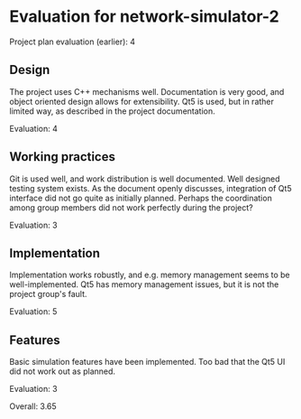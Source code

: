 # Evaluation for network-simulator-2

Project plan evaluation (earlier): 4

## Design

The project uses C++ mechanisms well. Documentation is very good, and object
oriented design allows for extensibility. Qt5 is used, but in rather
limited way, as described in the project documentation.

Evaluation: 4

## Working practices

Git is used well, and work distribution is well documented.
Well designed testing system exists. As the document openly discusses,
integration of Qt5 interface did not go quite as initially planned. Perhaps
the coordination among group members did not work perfectly during the
project?

Evaluation: 3

## Implementation

Implementation works robustly, and e.g. memory management seems to be
well-implemented. Qt5 has memory management issues, but it is not the
project group's fault.

Evaluation: 5

## Features

Basic simulation features have been implemented. Too bad that the
Qt5 UI did not work out as planned.

Evaluation: 3

Overall: 3.65
